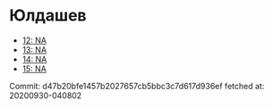 # Юлдашев
- [12: NA](12.md)
- [13: NA](13.md)
- [14: NA](14.md)
- [15: NA](15.md)

Commit: d47b20bfe1457b2027657cb5bbc3c7d617d936ef
 fetched at: 20200930-040802
